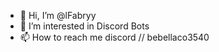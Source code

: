 - 👋 Hi, I’m @lFabryy
- 👀 I’m interested in Discord Bots
- 📫 How to reach me discord // bebellaco3540
